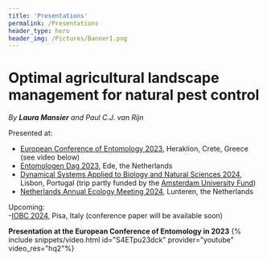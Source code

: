```yaml
---
title: 'Presentations'
permalink: /Presentations
header_type: hero
header_img: /Pictures/Banner1.png
---
```


# Optimal agricultural landscape management for natural pest control
_By **Laura Mansier** and Paul C.J. van Rijn_

Presented at:<br>
- [European Conference of Entomology 2023](https://ece2023.com/), Heraklion, Crete, Greece (see video below) <br>
- [Entomologen Dag 2023](https://nev.nl/activiteiten/nederlandse-entomologendag-2023/), Ede, the Netherlands <br>
- [Dynamical Systems Applied to Biology and Natural Sciences 2024](https://sites.google.com/view/dsabns2024/home), Lisbon, Portugal (trip partly funded by the [Amsterdam University Fund](https://www.auf.nl/en/apply-for-a-grant/phd-student/travel-grant-for-phd-students.html)) <br>
- [Netherlands Annual Ecology Meeting 2024](https://www.nern.nl/NAEM2024), Lunteren, the Netherlands

Upcoming:<br>
-[IOBC 2024](https://iobc-wprs.org/meeting/10th-meeting-iobc-wprs-wg-landscape-management-for-functional-biodiversity/), Pisa, Italy (conference paper will be available soon)

**Presentation at the European Conference of Entomology in 2023**
{% include snippets/video.html id="S4ETpu23dck" provider="youtube" video_res="hq2"%}
